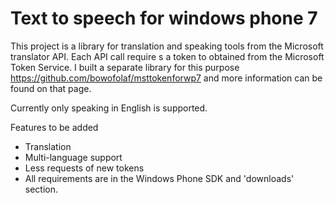 # Text to speech for windows phone 7

This project is a library for translation and speaking tools from the Microsoft translator API. 
Each API call require s a token to obtained from the Microsoft Token Service. 
I built a separate library for this purpose https://github.com/bowofolaf/msttokenforwp7 and more information can be found on that page.

Currently only speaking in English is supported.

Features to be added

* Translation
* Multi-language support
* Less requests of new tokens
* All requirements are in the Windows Phone SDK and 'downloads' section.
